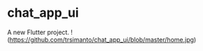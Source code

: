 # chat_app_ui

A new Flutter project.
!(https://github.com/trsimanto/chat_app_ui/blob/master/home.jpg)
